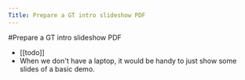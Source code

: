 ---Title: Prepare a GT intro slideshow PDF---#Prepare a GT intro slideshow PDF- [[todo]]- When we don't have a laptop, it would be handy to just show some slides of a basic demo.